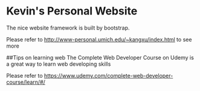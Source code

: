 # Kevin's Personal Website
The nice website framework is built by bootstrap.

Please refer to http://www-personal.umich.edu/~kangxu/index.html to see more

##Tips on learning web
The Complete Web Developer Course on Udemy is a great way to learn web developing skills

Please refer to https://www.udemy.com/complete-web-developer-course/learn/#/

